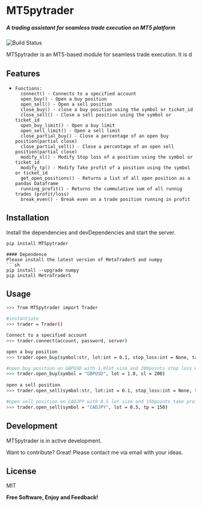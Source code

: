 # MT5pytrader
##### A trading assistant for seamless trade execution on MT5 platform

![Build Status](https://travis-ci.org/joemccann/dillinger.svg?branch=master)

MT5pytrader is an MT5-based module for seamless trade execution. It is d

## Features

-     Functions:
        connect() - Connects to a specified account 
        open_buy() - Open a buy position 
        open_sell() - Open a sell position 
        close_buy() - close a buy position using the symbol or ticket_id
        close_sell() - Close a sell position using the symbol or ticket_id
        open_buy_limit() - Open a buy limit
        open_sell_limit() - Open a sell limit
        close_partial_buy() - Close a percentage of an open buy position(partial close)
        close_partial_sell() - Close a percentage of an open sell position(partial close)
        modify_sl() - Modify Stop loss of a position using the symbol or ticket_id
        modify_tp() - Modify Take profit of a position using the symbol or ticket_id
        get_open_positions() - Returns a list of all open position as a pandas Dataframe
        running_profit() - Returns the cummulative sum of all runnig trades (profit/loss)
        break_even() - Break even on a trade position running in profit


## Installation

Install the dependencies and devDependencies and start the server.

```sh
pip install MT5pytrader
```

```
#### Dependence
Please install the latest version of MetaTrader5 and numpy
```sh
pip install --upgrade numpy
pip install MetraTrader5
```

## Usage
```sh
>>> from MT5pytrader import Trader

#instantiate 
>>> trader = Trader()

Connect to a specified account
>>> trader.connect(account, password, server) 

open a buy position
>>> trader.open_buy(symbol:str, lot:int = 0.1, stop_loss:int = None, take_profit:int = None, magic:int = 260000, comment:str = "MT5pytrader")

#open buy position on GBPUSD with 1.0lot size and 200points stop loss with no take profit
>>> trader.open_buy(symbol = "GBPUSD", lot = 1.0, sl = 200) 
    
open a sell position
>>> trader.open_sell(symbol:str, lot:int = 0.1, stop_loss:int = None, take_profit:int = None, magic:int = 260000, comment:str = "MT5pytrader")

#open sell position on CADJPY with 0.5 lot size and 150points take profit with no stop loss 
>>> trader.open_sell(symbol = "CADJPY", lot = 0.5, tp = 150) 

```

## Development
MT5pytrader is in active development.

Want to contribute? Great! Please contact me via email with your ideas. 

## License

MIT

**Free Software, Enjoy and Feedback!**

